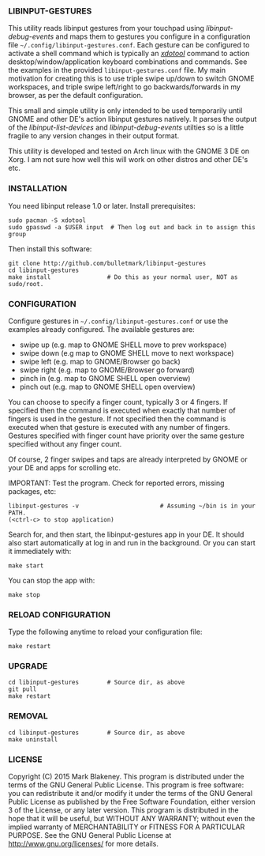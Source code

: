 ### LIBINPUT-GESTURES

This utility reads libinput gestures from your touchpad using
_libinput-debug-events_ and maps them to gestures you configure in a
configuration file `~/.config/libinput-gestures.conf`. Each gesture can
be configured to activate a shell command which is typically an
[_xdotool_](http://www.semicomplete.com/projects/xdotool/) command to
action desktop/window/application keyboard combinations and commands.
See the examples in the provided `libinput-gestures.conf` file.
My main motivation for creating this is to use triple swipe up/down to
switch GNOME workspaces, and triple swipe left/right to go
backwards/forwards in my browser, as per the default configuration.

This small and simple utility is only intended to be used temporarily
until GNOME and other DE's action libinput gestures natively.
It parses the output of the _libinput-list-devices_ and
_libinput-debug-events_ utilties so is a little fragile to any version
changes in their output format.

This utility is developed and tested on Arch linux with the GNOME
3 DE on Xorg. I am not sure how well this will work on other distros and other
DE's etc.

### INSTALLATION

You need libinput release 1.0 or later. Install prerequisites:

    sudo pacman -S xdotool
    sudo gpasswd -a $USER input  # Then log out and back in to assign this group

Then install this software:

    git clone http://github.com/bulletmark/libinput-gestures
    cd libinput-gestures
    make install                # Do this as your normal user, NOT as sudo/root.

### CONFIGURATION

Configure gestures in `~/.config/libinput-gestures.conf` or use the
examples already configured. The available gestures are:

- swipe up (e.g. map to GNOME SHELL move to prev workspace)
- swipe down (e.g map to GNOME SHELL move to next workspace)
- swipe left (e.g. map to GNOME/Browser go back)
- swipe right (e.g. map to GNOME/Browser go forward)
- pinch in (e.g. map to GNOME SHELL open overview)
- pinch out (e.g. map to GNOME SHELL open overview)

You can choose to specify a finger count, typically 3 or 4 fingers. If
specified then the command is executed when exactly that number of
fingers is used in the gesture. If not specified then the command is
executed when that gesture is executed with any number of fingers.
Gestures specified with finger count have priority over the same gesture
specified without any finger count.

Of course, 2 finger swipes and taps are already interpreted by GNOME or
your DE and apps for scrolling etc.

IMPORTANT: Test the program. Check for reported errors, missing packages, etc:

    libinput-gestures -v                       # Assuming ~/bin is in your PATH.
    (<ctrl-c> to stop application)

Search for, and then start, the libinput-gestures app in your DE. It
should also start automatically at log in and run in the background. Or
you can start it immediately with:

    make start

You can stop the app with:

    make stop

### RELOAD CONFIGURATION

Type the following anytime to reload your configuration file:

    make restart

### UPGRADE

    cd libinput-gestures        # Source dir, as above
    git pull
    make restart

### REMOVAL

    cd libinput-gestures        # Source dir, as above
    make uninstall

### LICENSE

Copyright (C) 2015 Mark Blakeney. This program is distributed under the
terms of the GNU General Public License.
This program is free software: you can redistribute it and/or modify it
under the terms of the GNU General Public License as published by the
Free Software Foundation, either version 3 of the License, or any later
version.
This program is distributed in the hope that it will be useful, but
WITHOUT ANY WARRANTY; without even the implied warranty of
MERCHANTABILITY or FITNESS FOR A PARTICULAR PURPOSE. See the GNU General
Public License at <http://www.gnu.org/licenses/> for more details.

<!-- vim: se ai syn=markdown: -->

